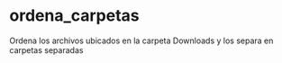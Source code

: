 # ordena_carpetas
Ordena los archivos ubicados en la carpeta Downloads y los separa en carpetas separadas
